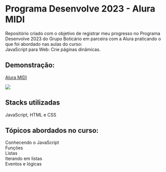 # Programa Desenvolve 2023 - Alura MIDI

Repositório criado com o objetivo de registrar meu progresso no Programa Desenvolve 2023 do Grupo Boticário em parceira com a Alura praticando o que foi abordado nas aulas do curso: <br> 
JavaScript para Web: Crie páginas dinâmicas. <br>

## Demonstração:

[Alura MIDI](https://whoisbrizza.github.io/aluramidi-by-brizza/)

<img src='Alura MIDI - Google Chrome 2023-04-10 10-28-31'>

## Stacks utilizadas

JavaScript, HTML e CSS

## Tópicos abordados no curso:

Conhecendo o JavaScript <br>
Funções <br>
Listas <br>
Iterando em listas <br>
Eventos e lógicas
